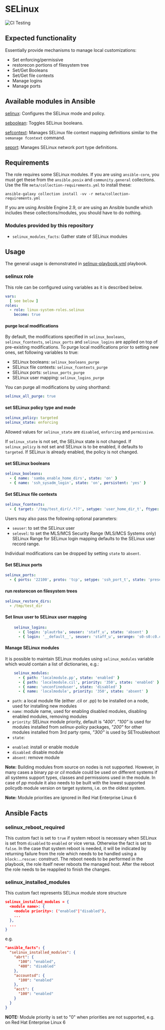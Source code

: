 # SELinux
![CI Testing](https://github.com/linux-system-roles/selinux/workflows/tox/badge.svg)

## Expected functionality

Essentially provide mechanisms to manage local customizations:

* Set enforcing/permissive
* restorecon portions of filesystem tree
* Set/Get Booleans
* Set/Get file contexts
* Manage logins
* Manage ports

## Available modules in Ansible

[selinux](https://docs.ansible.com/ansible/latest/collections/ansible/posix/selinux_module.html#ansible-collections-ansible-posix-selinux-module): Configures the
SELinux mode and policy.

[seboolean](https://docs.ansible.com/ansible/latest/collections/ansible/posix/seboolean_module.html#ansible-collections-ansible-posix-seboolean-module): Toggles SELinux booleans.

[sefcontext](https://docs.ansible.com/ansible/latest/collections/community/general/sefcontext_module.html#ansible-collections-community-general-sefcontext-module): Manages
SELinux file context mapping definitions similar to the `semanage fcontext`
command.

[seport](https://docs.ansible.com/ansible/latest/collections/community/general/seport_module.html#ansible-collections-community-general-seport-module): Manages SELinux
network port type definitions.

## Requirements

The role requires some SELinux modules.  If you are using `ansible-core`, you must
get these from the `ansible.posix` and `community.general` collections.  Use the
file `meta/collection-requirements.yml` to install these:
```
ansible-galaxy collection install -vv -r meta/collection-requirements.yml
```
If you are using Ansible Engine 2.9, or are using an Ansible bundle which
includes these collections/modules, you should have to do nothing.

### Modules provided by this repository

* `selinux_modules_facts`: Gather state of SELinux modules

## Usage

The general usage is demonstrated in [selinux-playbook.yml](examples/selinux-playbook.yml) playbook.

### selinux role

This role can be configured using variables as it is described below.

```yaml
vars:
  [ see below ]
roles:
  - role: linux-system-roles.selinux
    become: true
```

#### purge local modifications

By default, the modifications specified in `selinux_booleans`, `selinux_fcontexts`,
`selinux_ports` and `selinux_logins` are applied on top of pre-existing modifications.
To purge local modifications prior to setting new ones, set following variables to true:

- SELinux booleans: `selinux_booleans_purge`
- SELinux file contexts: `selinux_fcontexts_purge`
- SELinux ports: `selinux_ports_purge`
- SELinux user mapping: `selinux_logins_purge`

You can purge all modifications by using shorthand:

```yaml
selinux_all_purge: true
```

#### set SELinux policy type and mode

```yaml
selinux_policy: targeted
selinux_state: enforcing
```
Allowed values for `selinux_state` are `disabled`, `enforcing` and `permissive`.

If `selinux_state` is not set, the SELinux state is not changed.
If `selinux_policy` is not set and SELinux is to be enabled, it defaults to `targeted`. 
If SELinux is already enabled, the policy is not changed.

#### set SELinux booleans

```yaml
selinux_booleans:
  - { name: 'samba_enable_home_dirs', state: 'on' }
  - { name: 'ssh_sysadm_login', state: 'on', persistent: 'yes' }
```

#### Set SELinux file contexts

```yaml
selinux_fcontexts:
  - { target: '/tmp/test_dir(/.*)?', setype: 'user_home_dir_t', ftype: 'd', state: 'present' }
```
Users may also pass the following optional parameters:
- `seuser`: to set the SELinux user
- `selevel`: to set the MLS/MCS Security Range (MLS/MCS Systems only) SELinux Range for SELinux login mapping defaults to the SELinux user record range.

Individual modifications can be dropped by setting `state` to `absent`.

#### Set SELinux ports

```yaml
selinux_ports:
  - { ports: '22100', proto: 'tcp', setype: 'ssh_port_t', state: 'present', local: true }
```

#### run restorecon on filesystem trees

```yaml
selinux_restore_dirs:
  - /tmp/test_dir
```

#### Set linux user to SELinux user mapping

```yaml
    selinux_logins:
      - { login: 'plautrba', seuser: 'staff_u', state: 'absent' }
      - { login: '__default__', seuser: 'staff_u', serange: 's0-s0:c0.c1023', state: 'present' }
```

#### Manage SELinux modules

It is possible to maintain SELinux modules using `selinux_modules` variable which would contain a list of dictionaries, e.g.:

```yaml
    selinux_modules:
      - { path: 'localmodule.pp', state: 'enabled' }
      - { path: 'localmodule.cil', priority: '350', state: 'enabled' }
      - { name: 'unconfineduser', state: 'disabled' }
      - { name: 'localmodule', priority: '350', state: 'absent' }
```

  - `path`: a local module file (either .cil or .pp) to be installed on a node, used for installing new modules
  - `name`: module name, used for enabling disabled modules, disabling enabled modules, removing modules
  - `priority`: SELinux module priority, default is *"400"*. *"100"* is used for modules installed from *selinux-policy* packages, *"200"* for other modules installed from 3rd party rpms, *"300"* is used by SETroubleshoot
  - `state`:
  * `enabled`: install or enable module
  * `disabled`: disable module
  * `absent`: remove module

**Note:** Building modules from source on nodes is not supported.
However, in many cases a binary *pp* or *cil* module could be used on different systems if all systems support
types, classes and permissions used in the module.
In case of *pp* module it also needs to be built with the lowest supported policydb module version on target systems,
i.e. on the oldest system.

**Note:** Module priorities are ignored in Red Hat Enterprise Linux 6

## Ansible Facts

### selinux\_reboot\_required

This custom fact is set to `true` if system reboot is necessary when SELinux is set from `disabled` to `enabled` or vice versa.  Otherwise the fact is set to `false`.  In the case that system reboot is needed, it will be indicated by returning failure from the role which needs to be handled using a `block:`...`rescue:` construct. The reboot needs to be performed in the playbook, the role itself never reboots the managed host. After the reboot the role needs to be reapplied to finish the changes.

### selinux\_installed\_modules

This custom fact represents SELinux module store structure

``` json
selinux_installed_modules = {
  <module name>: {
    <module priority>: ("enabled"|"disabled"),
    ...
  },
  ...
}
```

e.g.

``` json
"ansible_facts": {
  "selinux_installed_modules": {
    "abrt": {
      "100": "enabled",
      "400": "disabled"
    },
    "accountsd": {
      "100": "enabled"
    },
    "acct": {
      "100": "enabled"
    }
  }
}
```

**NOTE:** Module priority is set to "0" when priorities are not supported, e.g. on Red Hat Enterprise Linux 6
